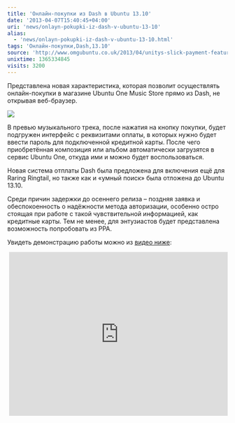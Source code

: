 ```yaml
---
title: 'Онлайн-покупки из Dash в Ubuntu 13.10'
date: '2013-04-07T15:40:45+04:00'
uri: 'news/onlayn-pokupki-iz-dash-v-ubuntu-13-10'
alias: 
  - 'news/onlayn-pokupki-iz-dash-v-ubuntu-13-10.html'
tags: 'Онлайн-покупки,Dash,13.10'
source: 'http://www.omgubuntu.co.uk/2013/04/unitys-slick-payment-feature-postponed-until-ubuntu-13-10'
unixtime: 1365334845
visits: 3200
---
```

Представлена новая характеристика, которая позволит осуществлять онлайн-покупки в магазине Ubuntu One Music Store прямо из Dash, не открывая веб-браузер.

[![](img/2013/04/07/15-00/dash-purchasing-preview-8626659051-o.jpg)](img/2013/04/07/15-00/dash-purchasing-preview-8626659051-o.jpg)

В превью музыкального трека, после нажатия на кнопку покупки, будет подгружен интерфейс с реквизитами оплаты, в которых нужно будет ввести пароль для подключенной кредитной карты. После чего приобретённая композиция или альбом автоматически загрузятся в сервис Ubuntu One, откуда ими и можно будет воспользоваться.

Новая система отплаты Dash была предложена для включения ещё для Raring Ringtail, но также как и «умный поиск» была отложена до Ubuntu 13.10.

Среди причин задержки до осеннего релиза – поздняя заявка и обеспокоенность о надёжности метода авторизации, особенно остро стоящая при работе с такой чувствительной информацией, как кредитные карты. Тем не менее, для энтузиастов будет представлена возможность попробовать из PPA.

Увидеть демонстрацию работы можно из [видео ниже](http://www.youtube.com/watch?feature=player_embedded&v=QPjaR9ADyh8):

 <iframe width="500" height="375" src="http://www.youtube.com/embed/QPjaR9ADyh8" frameborder="0" allowfullscreen=""></iframe>
